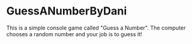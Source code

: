 # GuessANumberByDani
This is a simple console game called "Guess a Number".  The computer chooses a random number and your job is to guess it!
